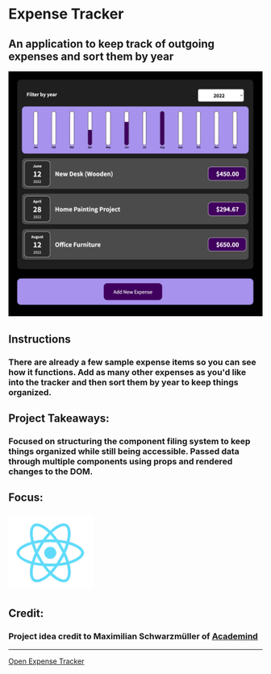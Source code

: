 # Expense Tracker
## An application to keep track of outgoing expenses and sort them by year
![Expense Tracker Preview](../../src/img/projects/previews/expense-tracker.jpg)
## Instructions
### There are already a few sample expense items so you can see how it functions. Add as many other expenses as you'd like into the tracker and then sort them by year to keep things organized.
## Project Takeaways:
### Focused on structuring the component filing system to keep things organized while still being accessible. Passed data through multiple components using props and rendered changes to the DOM.
## Focus:
### ![Atom Icon](../../src/img/misc/atom.png)
## Credit: 
### Project idea credit to Maximilian Schwarzmüller of [Academind](https://academind.com/)

***
[Open Expense Tracker](https://www.willswebsitesdesign/projects/expense-tracker.html)